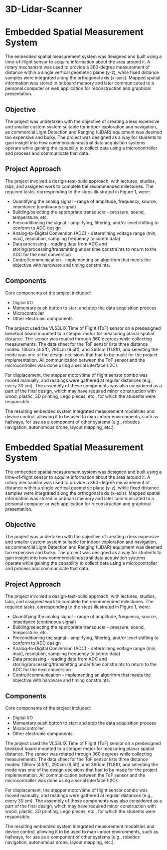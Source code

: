 # 3D-Lidar-Scanner
# Embedded Spatial Measurement System

The embedded spatial measurement system was designed and built using a time-of-flight sensor to acquire information about the area around it. A rotary mechanism was used to provide a 360-degree measurement of distance within a single vertical geometric plane (y-z), while fixed distance samples were integrated along the orthogonal axis (x-axis). Mapped spatial information was stored in onboard memory and later communicated to a personal computer or web application for reconstruction and graphical presentation.

## Objective

The project was undertaken with the objective of creating a less expensive and smaller custom system suitable for indoor exploration and navigation, as commercial Light Detection and Ranging (LIDAR) equipment was deemed too expensive and bulky. The project was designed as a way for students to gain insight into how commercial/industrial data acquisition systems operate while gaining the capability to collect data using a microcontroller and process and communicate that data.

## Project Approach

The project involved a design-test-build approach, with lectures, studios, labs, and assigned work to complete the recommended milestones. The required tasks, corresponding to the steps illustrated in Figure 1, were:

- Quantifying the analog signal - range of amplitude, frequency, source, impedance (continuous signal)
- Building/selecting the appropriate transducer - pressure, sound, temperature, etc.
- Preconditioning the signal - amplifying, filtering, and/or level shifting to conform to ADC design
- Analog-to-Digital Conversion (ADC) - determining voltage range (min, max), resolution, sampling frequency (discrete data)
- Data processing - reading data from ADC and storing/processing/transmitting under time constraints to return to the ADC for the next conversion
- Control/communication - implementing an algorithm that meets the objective with hardware and timing constraints.

## Components

Core components of the project included:

- Digital I/O
- Momentary push button to start and stop the data acquisition process
- Microcontroller
- Other electronic components

The project used the VL53L1X Time of Flight (ToF) sensor on a predesigned breakout board mounted to a stepper motor for measuring planar spatial distance. The sensor was rotated through 360 degrees while collecting measurements. The data sheet for the ToF sensor lists three distance modes: 136cm (4.5ft), 290cm (9.5ft), and 360cm (11.8ft), and selecting the mode was one of the design decisions that had to be made for the project implementation. All communication between the ToF sensor and the microcontroller was done using a serial interface (I2C).

For displacement, the stepper motor/time of flight sensor combo was moved manually, and readings were gathered at regular distances (e.g., every 30 cm). The assembly of these components was also considered as a part of the final design, which may have required minor construction with wood, plastic, 3D printing, Lego pieces, etc., for which the students were responsible.

The resulting embedded system integrated measurement modalities and device control, allowing it to be used to map indoor environments, such as hallways, for use as a component of other systems (e.g., robotics navigation, autonomous drone, layout mapping, etc.).
# Embedded Spatial Measurement System

The embedded spatial measurement system was designed and built using a time-of-flight sensor to acquire information about the area around it. A rotary mechanism was used to provide a 360-degree measurement of distance within a single vertical geometric plane (y-z), while fixed distance samples were integrated along the orthogonal axis (x-axis). Mapped spatial information was stored in onboard memory and later communicated to a personal computer or web application for reconstruction and graphical presentation.

## Objective

The project was undertaken with the objective of creating a less expensive and smaller custom system suitable for indoor exploration and navigation, as commercial Light Detection and Ranging (LIDAR) equipment was deemed too expensive and bulky. The project was designed as a way for students to gain insight into how commercial/industrial data acquisition systems operate while gaining the capability to collect data using a microcontroller and process and communicate that data.

## Project Approach

The project involved a design-test-build approach, with lectures, studios, labs, and assigned work to complete the recommended milestones. The required tasks, corresponding to the steps illustrated in Figure 1, were:

- Quantifying the analog signal - range of amplitude, frequency, source, impedance (continuous signal)
- Building/selecting the appropriate transducer - pressure, sound, temperature, etc.
- Preconditioning the signal - amplifying, filtering, and/or level shifting to conform to ADC design
- Analog-to-Digital Conversion (ADC) - determining voltage range (min, max), resolution, sampling frequency (discrete data)
- Data processing - reading data from ADC and storing/processing/transmitting under time constraints to return to the ADC for the next conversion
- Control/communication - implementing an algorithm that meets the objective with hardware and timing constraints.

## Components

Core components of the project included:

- Digital I/O
- Momentary push button to start and stop the data acquisition process
- Microcontroller
- Other electronic components

The project used the VL53L1X Time of Flight (ToF) sensor on a predesigned breakout board mounted to a stepper motor for measuring planar spatial distance. The sensor was rotated through 360 degrees while collecting measurements. The data sheet for the ToF sensor lists three distance modes: 136cm (4.5ft), 290cm (9.5ft), and 360cm (11.8ft), and selecting the mode was one of the design decisions that had to be made for the project implementation. All communication between the ToF sensor and the microcontroller was done using a serial interface (I2C).

For displacement, the stepper motor/time of flight sensor combo was moved manually, and readings were gathered at regular distances (e.g., every 30 cm). The assembly of these components was also considered as a part of the final design, which may have required minor construction with wood, plastic, 3D printing, Lego pieces, etc., for which the students were responsible.

The resulting embedded system integrated measurement modalities and device control, allowing it to be used to map indoor environments, such as hallways, for use as a component of other systems (e.g., robotics navigation, autonomous drone, layout mapping, etc.).
